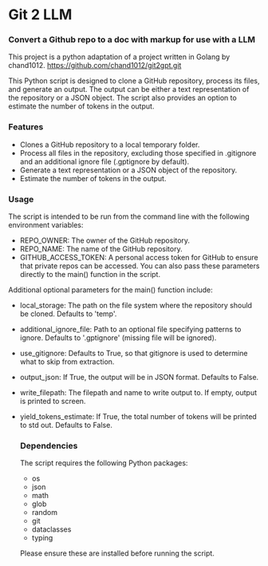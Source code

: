# Git 2 LLM 
### Convert a Github repo to a doc with markup for use with a LLM

This project is a python adaptation of a project written in Golang by chand1012.
https://github.com/chand1012/git2gpt.git

This Python script is designed to clone a GitHub repository, process its files, and generate an output. The output can be either a text representation of the repository or a JSON object. The script also provides an option to estimate the number of tokens in the output.

### Features
* Clones a GitHub repository to a local temporary folder.
* Process all files in the repository, excluding those specified in .gitignore and an additional ignore file (.gptignore by default).
* Generate a text representation or a JSON object of the repository.
* Estimate the number of tokens in the output.

### Usage
The script is intended to be run from the command line with the following environment variables:
* REPO_OWNER: The owner of the GitHub repository.
* REPO_NAME: The name of the GitHub repository.
* GITHUB_ACCESS_TOKEN: A personal access token for GitHub to ensure that private repos can be accessed.
You can also pass these parameters directly to the main() function in the script.


Additional optional parameters for the main() function include:
* local_storage: The path on the file system where the repository should be cloned. Defaults to 'temp'.
* additional_ignore_file: Path to an optional file specifying patterns to ignore. Defaults to '.gptignore' (missing file will be ignored).
* use_gitignore: Defaults to True, so that gitignore is used to determine what to skip from extraction.
* output_json: If True, the output will be in JSON format. Defaults to False.
* write_filepath: The filepath and name to write output to. If empty, output is printed to screen.
* yield_tokens_estimate: If True, the total number of tokens will be printed to std out. Defaults to False.
  
  ### Dependencies
  The script requires the following Python packages:
  * os
  * json
  * math
  * glob
  * random
  * git
  * dataclasses
  * typing

  Please ensure these are installed before running the script.
